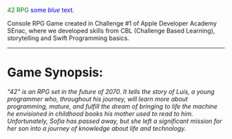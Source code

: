 <span style="color: #008000"> 42 RPG </span>
<span style="color:blue">some *blue* text</span>.


Console RPG Game created in Challenge #1 of Apple Developer Academy SEnac, where we developed skills from CBL (Challenge Based Learning), storytelling and Swift Programming basics.
<hr>

# Game Synopsis:

<em> “42" is an RPG set in the future of 2070. It tells the story of Luís, a young programmer who, throughout his journey, will learn more about programming, mature, and fulfill the dream of bringing to life the machine he envisioned in childhood books his mother used to read to him. Unfortunately, Sofia has passed away, but she left a significant mission for her son into a journey of knowledge about life and technology. </em>
